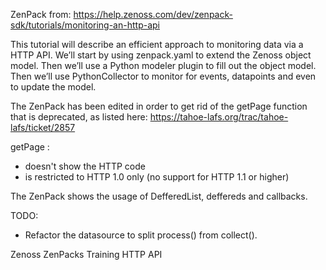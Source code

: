 ZenPack from:
https://help.zenoss.com/dev/zenpack-sdk/tutorials/monitoring-an-http-api


This tutorial will describe an efficient approach to monitoring data via a HTTP API. We’ll start by using zenpack.yaml to extend the Zenoss object model. Then we’ll use a Python modeler plugin to fill out the object model. Then we’ll use PythonCollector to monitor for events, datapoints and even to update the model.

The ZenPack has been edited in order to get rid of the getPage function that is deprecated, as listed here:
https://tahoe-lafs.org/trac/tahoe-lafs/ticket/2857

getPage :
  - doesn't show the HTTP code
  - is restricted to HTTP 1.0 only (no support for HTTP 1.1 or higher)
 
The ZenPack shows the usage of DefferedList, deffereds and callbacks.

TODO: 
  - Refactor the datasource to split process() from collect().


Zenoss
ZenPacks
Training
HTTP API